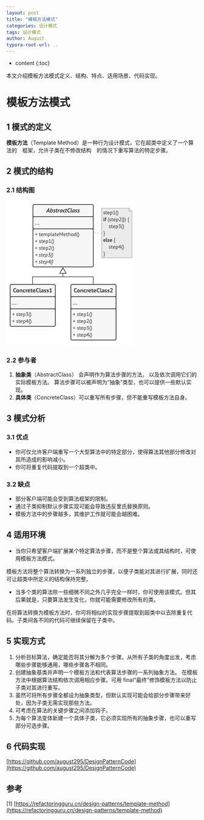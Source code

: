 ```yaml
---
layout: post
title: "模板方法模式"
categories: 设计模式
tags: 设计模式
author: August
typora-root-url: ..
---
```


* content
{:toc}


本文介绍模板方法模式定义、结构、特点、适用场景、代码实现。



# 模板方法模式



## 1 模式的定义

**模板方法**（Template Method）是一种行为设计模式，它在超类中定义了一个算法的　框架，允许子类在不修改结构　的情况下重写算法的特定步骤。



## 2 模式的结构

### 2.1 结构图

![模板方法设计模式的结构](/media/image/2022-10-16-模板方法模式/Template.png)

### 2.2 参与者

1. **抽象类**（AbstractClass） 会声明作为算法步骤的方法， 以及依次调用它们的实际模板方法。 算法步骤可以被声明为“抽象”类型，也可以提供一些默认实现。
2. **具体类**（ConcreteClass）可以重写所有步骤，但不能重写模板方法自身。



## 3 模式分析

### 3.1 优点

- 你可仅允许客户端重写一个大型算法中的特定部分，使得算法其他部分修改对其所造成的影响减小。
- 你可将重复代码提取到一个超类中。

### 3.2 缺点

- 部分客户端可能会受到算法框架的限制。
- 通过子类抑制默认步骤实现可能会导致违反里氏替换原则。
- 模板方法中的步骤越多，其维护工作就可能会越困难。



## 4 适用环境

- 当你只希望客户端扩展某个特定算法步骤，而不是整个算法或其结构时，可使用模板方法模式。

模板方法将整个算法转换为一系列独立的步骤，以便子类能对其进行扩展，同时还可让超类中所定义的结构保持完整。

- 当多个类的算法除一些细微不同之外几乎完全一样时，你可使用该模式。但其后果就是，只要算法发生变化，你就可能需要修改所有的类。

在将算法转换为模板方法时，你可将相似的实现步骤提取到超类中以去除重复代码。子类间各不同的代码可继续保留在子类中。



## 5 实现方式

1. 分析目标算法，确定能否将其分解为多个步骤。从所有子类的角度出发，考虑哪些步骤能够通用，哪些步骤各不相同。
2. 创建抽象基类并声明一个模板方法和代表算法步骤的一系列抽象方法。 在模板方法中根据算法结构依次调用相应步骤。可用 final“最终”修饰模板方法以防止子类对其进行重写。
3. 虽然可将所有步骤全都设为抽象类型，但默认实现可能会给部分步骤带来好处，因为子类无需实现那些方法。
4. 可考虑在算法的关键步骤之间添加钩子。
5. 为每个算法变体新建一个具体子类，它必须实现所有的抽象步骤，也可以重写部分可选步骤。



## 6 代码实现

[https://github.com/august295/DesignPatternCode](https://github.com/august295/DesignPatternCode)



## 参考

[1] [https://refactoringguru.cn/design-patterns/template-method](https://refactoringguru.cn/design-patterns/template-method)
